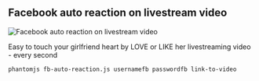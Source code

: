 ## Facebook auto reaction on livestream video

![Facebook auto reaction on livestream video](https://i.imgur.com/5lgppfX.png)

Easy to touch your girlfriend heart by LOVE or LIKE her livestreaming video - every second

`phantomjs fb-auto-reaction.js usernamefb passwordfb link-to-video`
